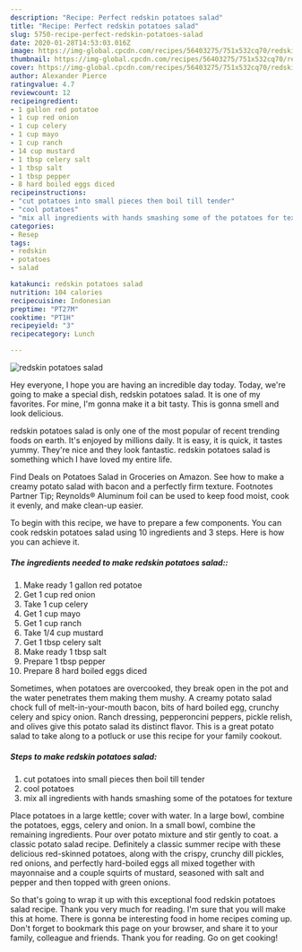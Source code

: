 ```yaml
---
description: "Recipe: Perfect redskin potatoes salad"
title: "Recipe: Perfect redskin potatoes salad"
slug: 5750-recipe-perfect-redskin-potatoes-salad
date: 2020-01-28T14:53:03.016Z
image: https://img-global.cpcdn.com/recipes/56403275/751x532cq70/redskin-potatoes-salad-recipe-main-photo.jpg
thumbnail: https://img-global.cpcdn.com/recipes/56403275/751x532cq70/redskin-potatoes-salad-recipe-main-photo.jpg
cover: https://img-global.cpcdn.com/recipes/56403275/751x532cq70/redskin-potatoes-salad-recipe-main-photo.jpg
author: Alexander Pierce
ratingvalue: 4.7
reviewcount: 12
recipeingredient:
- 1 gallon red potatoe
- 1 cup red onion
- 1 cup celery
- 1 cup mayo
- 1 cup ranch
- 14 cup mustard
- 1 tbsp celery salt
- 1 tbsp salt
- 1 tbsp pepper
- 8 hard boiled eggs diced
recipeinstructions:
- "cut potatoes into small pieces then boil till tender"
- "cool potatoes"
- "mix all ingredients with hands smashing some of the potatoes for texture"
categories:
- Resep
tags:
- redskin
- potatoes
- salad

katakunci: redskin potatoes salad
nutrition: 104 calories
recipecuisine: Indonesian
preptime: "PT27M"
cooktime: "PT1H"
recipeyield: "3"
recipecategory: Lunch

---
```



![redskin potatoes salad](https://img-global.cpcdn.com/recipes/56403275/751x532cq70/redskin-potatoes-salad-recipe-main-photo.jpg)

Hey everyone, I hope you are having an incredible day today. Today, we're going to make a special dish, redskin potatoes salad. It is one of my favorites. For mine, I'm gonna make it a bit tasty. This is gonna smell and look delicious.

redskin potatoes salad is only one of the most popular of recent trending foods on earth. It's enjoyed by millions daily. It is easy, it is quick, it tastes yummy. They're nice and they look fantastic. redskin potatoes salad is something which I have loved my entire life.

Find Deals on Potatoes Salad in Groceries on Amazon. See how to make a creamy potato salad with bacon and a perfectly firm texture. Footnotes Partner Tip; Reynolds® Aluminum foil can be used to keep food moist, cook it evenly, and make clean-up easier.


To begin with this recipe, we have to prepare a few components. You can cook redskin potatoes salad using 10 ingredients and 3 steps. Here is how you can achieve it.

##### The ingredients needed to make redskin potatoes salad::

1. Make ready 1 gallon red potatoe
1. Get 1 cup red onion
1. Take 1 cup celery
1. Get 1 cup mayo
1. Get 1 cup ranch
1. Take 1/4 cup mustard
1. Get 1 tbsp celery salt
1. Make ready 1 tbsp salt
1. Prepare 1 tbsp pepper
1. Prepare 8 hard boiled eggs diced


Sometimes, when potatoes are overcooked, they break open in the pot and the water penetrates them making them mushy. A creamy potato salad chock full of melt-in-your-mouth bacon, bits of hard boiled egg, crunchy celery and spicy onion. Ranch dressing, pepperoncini peppers, pickle relish, and olives give this potato salad its distinct flavor. This is a great potato salad to take along to a potluck or use this recipe for your family cookout. 

##### Steps to make redskin potatoes salad:

1. cut potatoes into small pieces then boil till tender
1. cool potatoes
1. mix all ingredients with hands smashing some of the potatoes for texture


Place potatoes in a large kettle; cover with water. In a large bowl, combine the potatoes, eggs, celery and onion. In a small bowl, combine the remaining ingredients. Pour over potato mixture and stir gently to coat. a classic potato salad recipe. Definitely a classic summer recipe with these delicious red-skinned potatoes, along with the crispy, crunchy dill pickles, red onions, and perfectly hard-boiled eggs all mixed together with mayonnaise and a couple squirts of mustard, seasoned with salt and pepper and then topped with green onions. 

So that's going to wrap it up with this exceptional food redskin potatoes salad recipe. Thank you very much for reading. I'm sure that you will make this at home. There is gonna be interesting food in home recipes coming up. Don't forget to bookmark this page on your browser, and share it to your family, colleague and friends. Thank you for reading. Go on get cooking!
